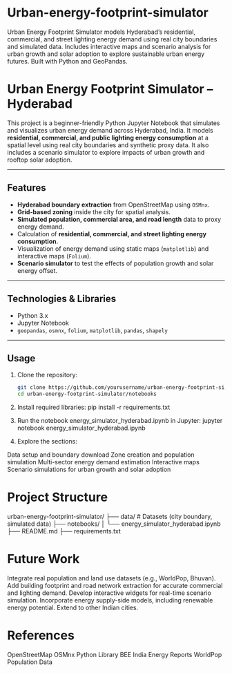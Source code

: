 # Urban-energy-footprint-simulator
Urban Energy Footprint Simulator models Hyderabad’s residential, commercial, and street lighting energy demand using real city boundaries and simulated data. Includes interactive maps and scenario analysis for urban growth and solar adoption to explore sustainable urban energy futures. Built with Python and GeoPandas.
# Urban Energy Footprint Simulator – Hyderabad

This project is a beginner-friendly Python Jupyter Notebook that simulates and visualizes urban energy demand across Hyderabad, India. It models **residential, commercial, and public lighting energy consumption** at a spatial level using real city boundaries and synthetic proxy data. It also includes a scenario simulator to explore impacts of urban growth and rooftop solar adoption.

---

## Features

- **Hyderabad boundary extraction** from OpenStreetMap using `OSMnx`.
- **Grid-based zoning** inside the city for spatial analysis.
- **Simulated population, commercial area, and road length** data to proxy energy demand.
- Calculation of **residential, commercial, and street lighting energy consumption**.
- Visualization of energy demand using static maps (`matplotlib`) and interactive maps (`Folium`).
- **Scenario simulator** to test the effects of population growth and solar energy offset.

---

## Technologies & Libraries

- Python 3.x
- Jupyter Notebook
- `geopandas`, `osmnx`, `folium`, `matplotlib`, `pandas`, `shapely`

---

## Usage

1. Clone the repository:
   ```bash
   git clone https://github.com/yourusername/urban-energy-footprint-simulator.git
   cd urban-energy-footprint-simulator/notebooks

2. Install required libraries:
   pip install -r requirements.txt

3. Run the notebook energy_simulator_hyderabad.ipynb in Jupyter:
   jupyter notebook energy_simulator_hyderabad.ipynb

4. Explore the sections:

Data setup and boundary download
Zone creation and population simulation
Multi-sector energy demand estimation
Interactive maps
Scenario simulations for urban growth and solar adoption

# Project Structure

urban-energy-footprint-simulator/
├── data/                     # Datasets (city boundary, simulated data)
├── notebooks/
│   └── energy_simulator_hyderabad.ipynb
├── README.md
├── requirements.txt

# Future Work

Integrate real population and land use datasets (e.g., WorldPop, Bhuvan).
Add building footprint and road network extraction for accurate commercial and lighting demand.
Develop interactive widgets for real-time scenario simulation.
Incorporate energy supply-side models, including renewable energy potential.
Extend to other Indian cities.

# References

OpenStreetMap
OSMnx Python Library
BEE India Energy Reports
WorldPop Population Data

